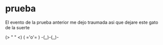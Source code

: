 # prueba
El evento de la prueba anterior me dejo traumada asi que dejare este gato de la suerte 

(> " " <)
( ='o'= )
-(,,)-(,,)-
